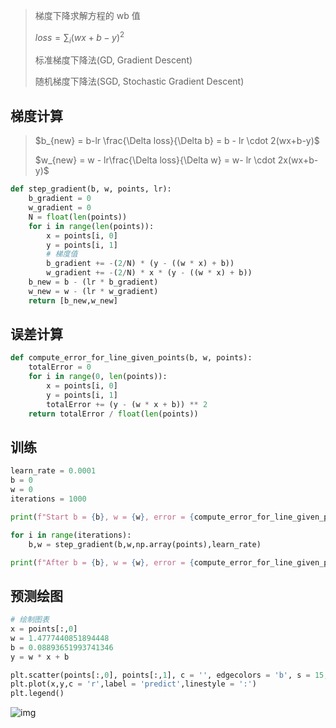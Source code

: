 <!--
title: 05-梯度下降
sort:
-->

> 梯度下降求解方程的 wb 值
>
> $loss = \sum_{i}(wx + b - y)^2$
>
> 标准梯度下降法(GD, Gradient Descent)
>
> 随机梯度下降法(SGD, Stochastic Gradient Descent)

## 梯度计算

> $b_{new} = b-lr \frac{\Delta loss}{\Delta b} = b - lr \cdot 2(wx+b-y)$
>
> $w_{new} = w - lr\frac{\Delta loss}{\Delta w} = w- lr \cdot 2x(wx+b-y)$

```python
def step_gradient(b, w, points, lr):
    b_gradient = 0
    w_gradient = 0
    N = float(len(points))
    for i in range(len(points)):
        x = points[i, 0]
        y = points[i, 1]
        # 梯度值
        b_gradient += -(2/N) * (y - ((w * x) + b))
        w_gradient += -(2/N) * x * (y - ((w * x) + b))
    b_new = b - (lr * b_gradient)
    w_new = w - (lr * w_gradient)
    return [b_new,w_new]
```

## 误差计算

```python
def compute_error_for_line_given_points(b, w, points):
    totalError = 0
    for i in range(0, len(points)):
        x = points[i, 0]
        y = points[i, 1]
        totalError += (y - (w * x + b)) ** 2
    return totalError / float(len(points))
```

## 训练

```python
learn_rate = 0.0001
b = 0
w = 0
iterations = 1000

print(f"Start b = {b}, w = {w}, error = {compute_error_for_line_given_points(b,w,points)}")

for i in range(iterations):
    b,w = step_gradient(b,w,np.array(points),learn_rate)

print(f"After b = {b}, w = {w}, error = {compute_error_for_line_given_points(b,w,points)}")
```

## 预测绘图

```python
# 绘制图表
x = points[:,0]
w = 1.4777440851894448
b = 0.08893651993741346
y = w * x + b

plt.scatter(points[:,0], points[:,1], c = '', edgecolors = 'b', s = 15, label = 'orginal')
plt.plot(x,y,c = 'r',label = 'predict',linestyle = ':')
plt.legend()
```

![img](https://gitee.com/nmdfzf404/Image-hosting/raw/master/2021/download.png)
